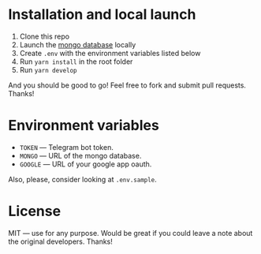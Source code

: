 # Installation and local launch

1. Clone this repo
2. Launch the [mongo database](https://www.mongodb.com/) locally
3. Create `.env` with the environment variables listed below
4. Run `yarn install` in the root folder
5. Run `yarn develop`

And you should be good to go! Feel free to fork and submit pull requests. Thanks!

# Environment variables

- `TOKEN` — Telegram bot token.
- `MONGO` — URL of the mongo database.
- `GOOGLE` — URL of your google app oauth.

Also, please, consider looking at `.env.sample`.

# License

MIT — use for any purpose. Would be great if you could leave a note about the original developers. Thanks!
